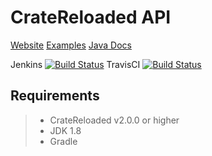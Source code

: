 # CrateReloaded API

[Website]() [Examples]() [Java Docs](https://ci.hazebyte.com/job/CrateReloadedAPI/javadoc/)


Jenkins [![Build Status](https://ci.hazebyte.com/job/CrateReloadedAPI/badge/icon)](https://ci.hazebyte.com/job/CrateReloadedAPI/) 
TravisCI [![Build Status](https://travis-ci.org/imWillX/CrateReloadedAPI.svg?branch=master)](https://travis-ci.org/imWillX/CrateReloadedAPI)

## Requirements

>- CrateReloaded v2.0.0 or higher
>- JDK 1.8
>- Gradle